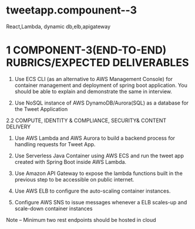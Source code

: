 # tweetapp.compounent--3
React,Lambda, dynamic db,elb,apigateway


# 1	COMPONENT-3(END-TO-END) RUBRICS/EXPECTED DELIVERABLES

1.	Use ECS CLI (as an alternative to AWS Management Console) for container management and deployment of spring boot application. You should be able to explain and demonstrate the same in interview.

2.	Use NoSQL instance of AWS DynamoDB/Aurora(SQL) as a database for the Tweet Application

2.2	COMPUTE, IDENTITY & COMPLIANCE, SECURITY& CONTENT DELIVERY

1.	Use AWS Lambda and AWS Aurora to build a backend process for handling requests for Tweet App.

2.	Use Serverless Java Container using AWS ECS and run the tweet app created with Spring Boot inside AWS Lambda.

3.	Use Amazon API Gateway to expose the lambda functions built in the previous step to be accessible on public internet.

4.	Use AWS ELB to configure the auto-scaling container instances.

5.	Configure AWS SNS to issue messages whenever a ELB scales-up and scale-down container instances

Note – Minimum two rest endpoints should be hosted in cloud
